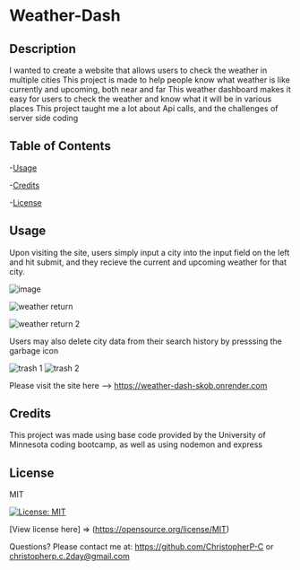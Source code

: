 # Weather-Dash

  ## Description
  I wanted to create a website that allows users to check the weather in multiple cities
  This project is made to help people know what weather is like currently and upcoming, both near and far
  This weather dashboard makes it easy for users to check the weather and know what it will be in various places
  This project taught me a lot about Api calls, and the challenges of server side coding

  ## Table of Contents
-[Usage](#usage)

-[Credits](#credits)

-[License](#license)


  ## Usage
  Upon visiting the site, users simply input a city into the input field on the left and hit submit, and they recieve the current and upcoming weather for that city.

  
  
  ![image](https://github.com/user-attachments/assets/360adf31-a47c-4f11-89a4-daea32a1c58e)

  


  ![weather return](https://github.com/user-attachments/assets/eb71b3a0-83a9-45a3-8053-ea83762bcc9f)

  
  

  ![weather return 2](https://github.com/user-attachments/assets/ec37976c-7644-4d5f-8288-4bbe922548ec)

  

  

  Users may also delete city data from their search history by presssing the garbage icon




  
  ![trash 1](https://github.com/user-attachments/assets/883cdcc9-bc6f-4216-9bd5-847665fc1947)            ![trash 2](https://github.com/user-attachments/assets/8285ce58-7370-4a5c-a12a-b2186a3e2d02)


  Please visit the site here --> https://weather-dash-skob.onrender.com

  ## Credits
  This project was made using base code provided by the University of Minnesota coding bootcamp, as well as using nodemon and express

  ## License
  MIT

  [![License: MIT](https://img.shields.io/badge/License-MIT-yellow.svg)](https://opensource.org/licenses/MIT)

  [View license here] => (https://opensource.org/license/MIT)

  


  Questions? Please contact me at:
  https://github.com/ChristopherP-C or christopherp.c.2day@gmail.com
